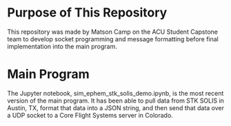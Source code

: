 # Purpose of This Repository
This repository was made by Matson Camp on the ACU Student Capstone team to develop socket programming and message formatting before final implementation into the main program.
# Main Program
The Jupyter notebook, sim_ephem_stk_solis_demo.ipynb, is the most recent version of the main program. It has been able to pull data from STK SOLIS in Austin, TX, format that data into a JSON string, and then send that data over a UDP socket to a Core Flight Systems server in Colorado.
